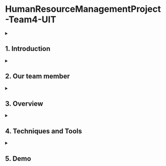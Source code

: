 # HumanResourceManagementProject-Team4-UIT

<details>
  <summary><h2>1. Introduction</h2></summary>
  
   Human Resource Management Website is a project being implemented by Team 4 of the University of Information Technology Class 16. This website is a breakthrough platform in human resource management, optimizing the human capital for sustainable business success.  
   
</details>

<details>
  <summary><h2>2. Our team member</h2></summary>
  
| No. | MSSV | Full Name | Position |
|-------|-------|-------|-------|
| 1 | 21521008 | Mai Đình Khôi | FE dev |
| 2 | 21522059 | Lê Thị Thu Hiền | BE/FE dev |
| 3 | 21521571 | Trương Nguyễn Phước Trí | BE/FE dev |
| 4 | 21521456 | Hồ Thị Thanh Thảo | FE Dev + UI Designer |
  
</details>
<details>
  <summary><h2>3. Overview</h2></summary>

#### a. **Real-world problem**
every company can facing challenges in manually managing time tracking and payroll calculations on a monthly basis. 
This leads to significant time consumption, potential errors, and inefficiencies due to reliance on manual timecard entries and manual payroll calculations. 
Furthermore, the management lacks an overall view of employee work hours, resulting in inaccurate performance assessments and a lack of transparency in payroll.
#### b. **Purpose**
* Solve reality problems.
* Address the challenges of automated and efficient time tracking and payroll calculation.
* Provide an online platform for timecard recording, automated payroll computation, detailed reports on work hours and salaries.
* Optimize human resource management, saving time and resources, while enhancing transparency and accuracy in payroll management and employee performance assessment.
</details>
<details>
 <summary><h2>4. Techniques and Tools</h2></summary>
  
#### a. **Design UI**
* Figma
* Canva
#### b. **Design Database**
* Lucidchart
* PlantUML
#### c. **Front-End**  
* ReactJs
* TypeScript
* NextJs
#### d. **Back-End**
* NodeJS
* MongoDB
* JavaScript
#### e. **CI/CD**
* GitHub
* Microsoft Excel
</details>
<details>
  <summary><h2>5. Demo</h2></summary>

  | No. | Username | Password | Account Type |
|-------|-------|-------|-------|
| 1 | mck16082003@gmail.com | Mck16082003 | Manager |
| 2 | hien01062003@gmail.com | Xyz12345 | Employee|

[Demo Link](https://hr-management-fe-rf3w.vercel.app/)
<details>
